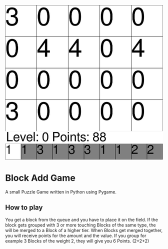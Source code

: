<img src="example.jpg" />

# Block Add Game
A small Puzzle Game written in Python using Pygame.

## How to play
You get a block from the queue and you have to place it on the field. If the block gets grouped with 3 or more touching Blocks of the same type, the will be merged to a Block of a higher tier.
When Blocks get merged together, you will receive points for the amount and the value. 
If you group for example 3 Blocks of the weight 2, they will give you 6 Points. (2+2+2)


